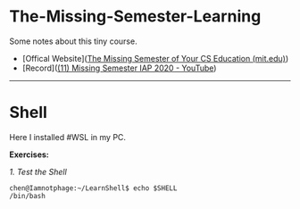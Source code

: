 # The-Missing-Semester-Learning

Some notes about this tiny course.

* [Offical Website]([The Missing Semester of Your CS Education (mit.edu)](https://missing.csail.mit.edu/))
* [Record]([(11) Missing Semester IAP 2020 - YouTube](https://www.youtube.com/playlist?list=PLyzOVJj3bHQuloKGG59rS43e29ro7I57J))

***
# Shell

Here I installed #WSL in my PC.

**Exercises:**

*1. Test the Shell*

```
chen@Iamnotphage:~/LearnShell$ echo $SHELL
/bin/bash
```
